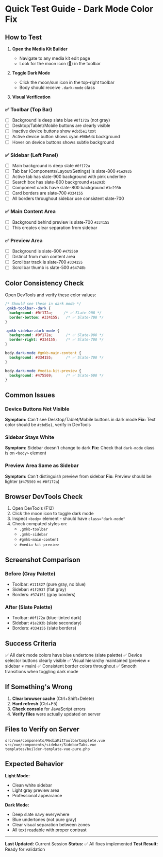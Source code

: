 # Quick Test Guide - Dark Mode Color Fix

## How to Test

1. **Open the Media Kit Builder**
   - Navigate to any media kit edit page
   - Look for the moon icon (🌙) in the toolbar

2. **Toggle Dark Mode**
   - Click the moon/sun icon in the top-right toolbar
   - Body should receive `.dark-mode` class

3. **Visual Verification**

### ✅ Toolbar (Top Bar)
- [ ] Background is deep slate blue `#0f172a` (not gray)
- [ ] Desktop/Tablet/Mobile buttons are clearly visible
- [ ] Inactive device buttons show `#cbd5e1` text
- [ ] Active device button shows cyan `#06b6d4` background
- [ ] Hover on device buttons shows subtle background

### ✅ Sidebar (Left Panel)
- [ ] Main background is deep slate `#0f172a`
- [ ] Tab bar (Components/Layout/Settings) is slate-800 `#1e293b`
- [ ] Active tab has slate-900 background with pink underline
- [ ] Search box has slate-800 background `#1e293b`
- [ ] Component cards have slate-800 background `#1e293b`
- [ ] Card borders are slate-700 `#334155`
- [ ] All borders throughout sidebar use consistent slate-700

### ✅ Main Content Area
- [ ] Background behind preview is slate-700 `#334155`
- [ ] This creates clear separation from sidebar

### ✅ Preview Area
- [ ] Background is slate-600 `#475569`
- [ ] Distinct from main content area
- [ ] Scrollbar track is slate-700 `#334155`
- [ ] Scrollbar thumb is slate-500 `#64748b`

## Color Consistency Check

Open DevTools and verify these color values:

```css
/* Should see these in dark mode */
.gmkb-toolbar--dark {
  background: #0f172a;     /* ✅ Slate-900 */
  border-bottom: #334155;   /* ✅ Slate-700 */
}

.gmkb-sidebar.dark-mode {
  background: #0f172a;      /* ✅ Slate-900 */
  border-right: #334155;    /* ✅ Slate-700 */
}

body.dark-mode #gmkb-main-content {
  background: #334155;      /* ✅ Slate-700 */
}

body.dark-mode #media-kit-preview {
  background: #475569;      /* ✅ Slate-600 */
}
```

## Common Issues

### Device Buttons Not Visible
**Symptom:** Can't see Desktop/Tablet/Mobile buttons in dark mode
**Fix:** Text color should be `#cbd5e1`, verify in DevTools

### Sidebar Stays White
**Symptom:** Sidebar doesn't change to dark
**Fix:** Check that `dark-mode` class is on `<body>` element

### Preview Area Same as Sidebar
**Symptom:** Can't distinguish preview from sidebar
**Fix:** Preview should be lighter (`#475569` vs `#0f172a`)

## Browser DevTools Check

1. Open DevTools (F12)
2. Click the moon icon to toggle dark mode
3. Inspect `<body>` element - should have `class="dark-mode"`
4. Check computed styles on:
   - `.gmkb-toolbar`
   - `.gmkb-sidebar`
   - `#gmkb-main-content`
   - `#media-kit-preview`

## Screenshot Comparison

### Before (Gray Palette)
- Toolbar: `#111827` (pure gray, no blue)
- Sidebar: `#1f2937` (flat gray)
- Borders: `#374151` (gray borders)

### After (Slate Palette)
- Toolbar: `#0f172a` (blue-tinted dark)
- Sidebar: `#1e293b` (slate secondary)
- Borders: `#334155` (slate borders)

## Success Criteria

✅ All dark mode colors have blue undertone (slate palette)
✅ Device selector buttons clearly visible
✅ Visual hierarchy maintained (preview ≠ sidebar ≠ main)
✅ Consistent border colors throughout
✅ Smooth transitions when toggling dark mode

## If Something's Wrong

1. **Clear browser cache** (Ctrl+Shift+Delete)
2. **Hard refresh** (Ctrl+F5)
3. **Check console** for JavaScript errors
4. **Verify files** were actually updated on server

## Files to Verify on Server

```
src/vue/components/MediaKitToolbarComplete.vue
src/vue/components/sidebar/SidebarTabs.vue
templates/builder-template-vue-pure.php
```

## Expected Behavior

**Light Mode:**
- Clean white sidebar
- Light gray preview area
- Professional appearance

**Dark Mode:**
- Deep slate navy everywhere
- Blue undertones (not pure gray)
- Clear visual separation between zones
- All text readable with proper contrast

---

**Last Updated:** Current Session
**Status:** ✅ All fixes implemented
**Test Result:** Ready for validation
